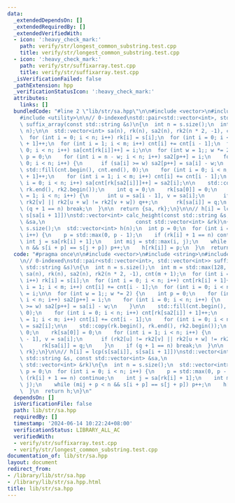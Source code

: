 ```yaml
---
data:
  _extendedDependsOn: []
  _extendedRequiredBy: []
  _extendedVerifiedWith:
  - icon: ':heavy_check_mark:'
    path: verify/str/longest_common_substring.test.cpp
    title: verify/str/longest_common_substring.test.cpp
  - icon: ':heavy_check_mark:'
    path: verify/str/suffixarray.test.cpp
    title: verify/str/suffixarray.test.cpp
  _isVerificationFailed: false
  _pathExtension: hpp
  _verificationStatusIcon: ':heavy_check_mark:'
  attributes:
    links: []
  bundledCode: "#line 2 \"lib/str/sa.hpp\"\n\n#include <vector>\n#include <string>\n\
    #include <utility>\n\n// 0-indexed\nstd::pair<std::vector<int>, std::vector<int>>\
    \ suffix_array(const std::string &s)\n{\n  int n = s.size();\n  int m = std::max(128,\
    \ n);\n\n  std::vector<int> sa(n), rk(n), sa2(n), rk2(n * 2, -1), cnt(m + 1);\n\
    \  for (int i = 0; i < n; i++) rk[i] = s[i];\n  for (int i = 0; i < n; i++) cnt[rk[i]\
    \ + 1]++;\n  for (int i = 1; i < m; i++) cnt[i] += cnt[i - 1];\n  for (int i =\
    \ 0; i < n; i++) sa[cnt[rk[i]]++] = i;\n\n  for (int w = 1;; w *= 2) {\n    int\
    \ p = 0;\n    for (int i = n - w; i < n; i++) sa2[p++] = i;\n    for (int i =\
    \ 0; i < n; i++) {\n      if (sa[i] >= w) sa2[p++] = sa[i] - w;\n    }\n\n   \
    \ std::fill(cnt.begin(), cnt.end(), 0);\n    for (int i = 0; i < n; i++) cnt[rk[sa2[i]]\
    \ + 1]++;\n    for (int i = 1; i < m; i++) cnt[i] += cnt[i - 1];\n    for (int\
    \ i = 0; i < n; i++) sa[cnt[rk[sa2[i]]]++] = sa2[i];\n\n    std::copy(rk.begin(),\
    \ rk.end(), rk2.begin());\n    int q = 0;\n    rk[sa[0]] = 0;\n    for (int i\
    \ = 1; i < n; i++) {\n      int u = sa[i - 1], v = sa[i];\n      if (rk2[u] !=\
    \ rk2[v] || rk2[u + w] != rk2[v + w]) q++;\n      rk[sa[i]] = q;\n    }\n    if\
    \ (q + 1 == n) break;\n  }\n\n  return {sa, rk};\n}\n\n// h[i] = lcp(s[sa[i]],\
    \ s[sa[i + 1]])\nstd::vector<int> calc_height(const std::string &s, const std::vector<int>\
    \ &sa,\n                             const std::vector<int> &rk)\n{\n  int n =\
    \ s.size();\n  std::vector<int> h(n);\n  int p = 0;\n  for (int i = 0; i < n;\
    \ i++) {\n    p = std::max(0, p - 1);\n    if (rk[i] + 1 == n) continue;\n   \
    \ int j = sa[rk[i] + 1];\n    int mij = std::max(i, j);\n    while (mij + p <\
    \ n && s[i + p] == s[j + p]) p++;\n    h[rk[i]] = p;\n  }\n  return h;\n}\n"
  code: "#pragma once\n\n#include <vector>\n#include <string>\n#include <utility>\n\
    \n// 0-indexed\nstd::pair<std::vector<int>, std::vector<int>> suffix_array(const\
    \ std::string &s)\n{\n  int n = s.size();\n  int m = std::max(128, n);\n\n  std::vector<int>\
    \ sa(n), rk(n), sa2(n), rk2(n * 2, -1), cnt(m + 1);\n  for (int i = 0; i < n;\
    \ i++) rk[i] = s[i];\n  for (int i = 0; i < n; i++) cnt[rk[i] + 1]++;\n  for (int\
    \ i = 1; i < m; i++) cnt[i] += cnt[i - 1];\n  for (int i = 0; i < n; i++) sa[cnt[rk[i]]++]\
    \ = i;\n\n  for (int w = 1;; w *= 2) {\n    int p = 0;\n    for (int i = n - w;\
    \ i < n; i++) sa2[p++] = i;\n    for (int i = 0; i < n; i++) {\n      if (sa[i]\
    \ >= w) sa2[p++] = sa[i] - w;\n    }\n\n    std::fill(cnt.begin(), cnt.end(),\
    \ 0);\n    for (int i = 0; i < n; i++) cnt[rk[sa2[i]] + 1]++;\n    for (int i\
    \ = 1; i < m; i++) cnt[i] += cnt[i - 1];\n    for (int i = 0; i < n; i++) sa[cnt[rk[sa2[i]]]++]\
    \ = sa2[i];\n\n    std::copy(rk.begin(), rk.end(), rk2.begin());\n    int q =\
    \ 0;\n    rk[sa[0]] = 0;\n    for (int i = 1; i < n; i++) {\n      int u = sa[i\
    \ - 1], v = sa[i];\n      if (rk2[u] != rk2[v] || rk2[u + w] != rk2[v + w]) q++;\n\
    \      rk[sa[i]] = q;\n    }\n    if (q + 1 == n) break;\n  }\n\n  return {sa,\
    \ rk};\n}\n\n// h[i] = lcp(s[sa[i]], s[sa[i + 1]])\nstd::vector<int> calc_height(const\
    \ std::string &s, const std::vector<int> &sa,\n                             const\
    \ std::vector<int> &rk)\n{\n  int n = s.size();\n  std::vector<int> h(n);\n  int\
    \ p = 0;\n  for (int i = 0; i < n; i++) {\n    p = std::max(0, p - 1);\n    if\
    \ (rk[i] + 1 == n) continue;\n    int j = sa[rk[i] + 1];\n    int mij = std::max(i,\
    \ j);\n    while (mij + p < n && s[i + p] == s[j + p]) p++;\n    h[rk[i]] = p;\n\
    \  }\n  return h;\n}\n"
  dependsOn: []
  isVerificationFile: false
  path: lib/str/sa.hpp
  requiredBy: []
  timestamp: '2024-06-14 10:22:24+08:00'
  verificationStatus: LIBRARY_ALL_AC
  verifiedWith:
  - verify/str/suffixarray.test.cpp
  - verify/str/longest_common_substring.test.cpp
documentation_of: lib/str/sa.hpp
layout: document
redirect_from:
- /library/lib/str/sa.hpp
- /library/lib/str/sa.hpp.html
title: lib/str/sa.hpp
---
```

